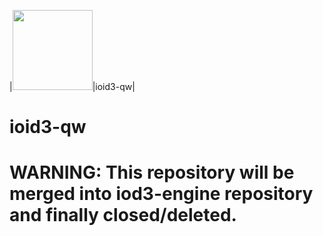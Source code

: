 |<img src="https://raw.githubusercontent.com/KuehnhammerTobias/ioqw/master/misc/quakewars.png" width="128">|ioid3-qw|

# ioid3-qw 

# WARNING: This repository will be merged into iod3-engine repository and finally closed/deleted.
